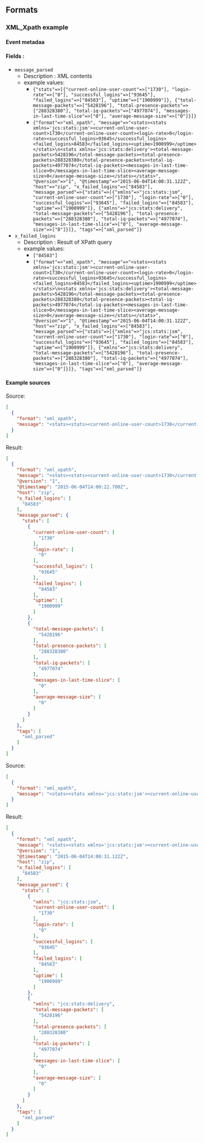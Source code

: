 Formats
-------

### XML_Xpath example

#### Event metadaa

#### Fields :
* `message_parsed`
  * Description : XML contents
  * example values:
    * `{"stats"=>[{"current-online-user-count"=>["1730"], "login-rate"=>["0"], "successful_logins"=>["93645"], "failed_logins"=>["84583"], "uptime"=>["1900999"]}, {"total-message-packets"=>["5428196"], "total-presence-packets"=>["288328380"], "total-iq-packets"=>["4977074"], "messages-in-last-time-slice"=>["0"], "average-message-size"=>["0"]}]}`
    * `{"format"=>"xml_xpath", "message"=>"<stats><stats xmlns='jcs:stats:jsm'><current-online-user-count>1730</current-online-user-count><login-rate>0</login-rate><successful_logins>93645</successful_logins><failed_logins>84583</failed_logins><uptime>1900999</uptime></stats>\n<stats xmlns='jcs:stats:delivery'><total-message-packets>5428196</total-message-packets><total-presence-packets>288328380</total-presence-packets><total-iq-packets>4977074</total-iq-packets><messages-in-last-time-slice>0</messages-in-last-time-slice><average-message-size>0</average-message-size></stats></stats>", "@version"=>"1", "@timestamp"=>"2015-06-04T14:00:31.122Z", "host"=>"zip", "x_failed_logins"=>["84583"], "message_parsed"=>{"stats"=>[{"xmlns"=>"jcs:stats:jsm", "current-online-user-count"=>["1730"], "login-rate"=>["0"], "successful_logins"=>["93645"], "failed_logins"=>["84583"], "uptime"=>["1900999"]}, {"xmlns"=>"jcs:stats:delivery", "total-message-packets"=>["5428196"], "total-presence-packets"=>["288328380"], "total-iq-packets"=>["4977074"], "messages-in-last-time-slice"=>["0"], "average-message-size"=>["0"]}]}, "tags"=>["xml_parsed"]}`
* `x_failed_logins`
  * Description : Result of XPath query
  * example values:
    * `["84583"]`
    * `{"format"=>"xml_xpath", "message"=>"<stats><stats xmlns='jcs:stats:jsm'><current-online-user-count>1730</current-online-user-count><login-rate>0</login-rate><successful_logins>93645</successful_logins><failed_logins>84583</failed_logins><uptime>1900999</uptime></stats>\n<stats xmlns='jcs:stats:delivery'><total-message-packets>5428196</total-message-packets><total-presence-packets>288328380</total-presence-packets><total-iq-packets>4977074</total-iq-packets><messages-in-last-time-slice>0</messages-in-last-time-slice><average-message-size>0</average-message-size></stats></stats>", "@version"=>"1", "@timestamp"=>"2015-06-04T14:00:31.122Z", "host"=>"zip", "x_failed_logins"=>["84583"], "message_parsed"=>{"stats"=>[{"xmlns"=>"jcs:stats:jsm", "current-online-user-count"=>["1730"], "login-rate"=>["0"], "successful_logins"=>["93645"], "failed_logins"=>["84583"], "uptime"=>["1900999"]}, {"xmlns"=>"jcs:stats:delivery", "total-message-packets"=>["5428196"], "total-presence-packets"=>["288328380"], "total-iq-packets"=>["4977074"], "messages-in-last-time-slice"=>["0"], "average-message-size"=>["0"]}]}, "tags"=>["xml_parsed"]}`

#### Example sources
Source:
```json
[
  {
    "format": "xml_xpath",
    "message": "<stats><stats><current-online-user-count>1730</current-online-user-count><login-rate>0</login-rate><successful_logins>93645</successful_logins><failed_logins>84583</failed_logins><uptime>1900999</uptime></stats>\n<stats><total-message-packets>5428196</total-message-packets><total-presence-packets>288328380</total-presence-packets><total-iq-packets>4977074</total-iq-packets><messages-in-last-time-slice>0</messages-in-last-time-slice><average-message-size>0</average-message-size></stats></stats>"
  }
]
```
Result:
```json
[
  {
    "format": "xml_xpath",
    "message": "<stats><stats><current-online-user-count>1730</current-online-user-count><login-rate>0</login-rate><successful_logins>93645</successful_logins><failed_logins>84583</failed_logins><uptime>1900999</uptime></stats>\n<stats><total-message-packets>5428196</total-message-packets><total-presence-packets>288328380</total-presence-packets><total-iq-packets>4977074</total-iq-packets><messages-in-last-time-slice>0</messages-in-last-time-slice><average-message-size>0</average-message-size></stats></stats>",
    "@version": "1",
    "@timestamp": "2015-06-04T14:00:22.700Z",
    "host": "zip",
    "x_failed_logins": [
      "84583"
    ],
    "message_parsed": {
      "stats": [
        {
          "current-online-user-count": [
            "1730"
          ],
          "login-rate": [
            "0"
          ],
          "successful_logins": [
            "93645"
          ],
          "failed_logins": [
            "84583"
          ],
          "uptime": [
            "1900999"
          ]
        },
        {
          "total-message-packets": [
            "5428196"
          ],
          "total-presence-packets": [
            "288328380"
          ],
          "total-iq-packets": [
            "4977074"
          ],
          "messages-in-last-time-slice": [
            "0"
          ],
          "average-message-size": [
            "0"
          ]
        }
      ]
    },
    "tags": [
      "xml_parsed"
    ]
  }
]
```
Source:
```json
[
  {
    "format": "xml_xpath",
    "message": "<stats><stats xmlns='jcs:stats:jsm'><current-online-user-count>1730</current-online-user-count><login-rate>0</login-rate><successful_logins>93645</successful_logins><failed_logins>84583</failed_logins><uptime>1900999</uptime></stats>\n<stats xmlns='jcs:stats:delivery'><total-message-packets>5428196</total-message-packets><total-presence-packets>288328380</total-presence-packets><total-iq-packets>4977074</total-iq-packets><messages-in-last-time-slice>0</messages-in-last-time-slice><average-message-size>0</average-message-size></stats></stats>"
  }
]
```
Result:
```json
[
  {
    "format": "xml_xpath",
    "message": "<stats><stats xmlns='jcs:stats:jsm'><current-online-user-count>1730</current-online-user-count><login-rate>0</login-rate><successful_logins>93645</successful_logins><failed_logins>84583</failed_logins><uptime>1900999</uptime></stats>\n<stats xmlns='jcs:stats:delivery'><total-message-packets>5428196</total-message-packets><total-presence-packets>288328380</total-presence-packets><total-iq-packets>4977074</total-iq-packets><messages-in-last-time-slice>0</messages-in-last-time-slice><average-message-size>0</average-message-size></stats></stats>",
    "@version": "1",
    "@timestamp": "2015-06-04T14:00:31.122Z",
    "host": "zip",
    "x_failed_logins": [
      "84583"
    ],
    "message_parsed": {
      "stats": [
        {
          "xmlns": "jcs:stats:jsm",
          "current-online-user-count": [
            "1730"
          ],
          "login-rate": [
            "0"
          ],
          "successful_logins": [
            "93645"
          ],
          "failed_logins": [
            "84583"
          ],
          "uptime": [
            "1900999"
          ]
        },
        {
          "xmlns": "jcs:stats:delivery",
          "total-message-packets": [
            "5428196"
          ],
          "total-presence-packets": [
            "288328380"
          ],
          "total-iq-packets": [
            "4977074"
          ],
          "messages-in-last-time-slice": [
            "0"
          ],
          "average-message-size": [
            "0"
          ]
        }
      ]
    },
    "tags": [
      "xml_parsed"
    ]
  }
]
```
